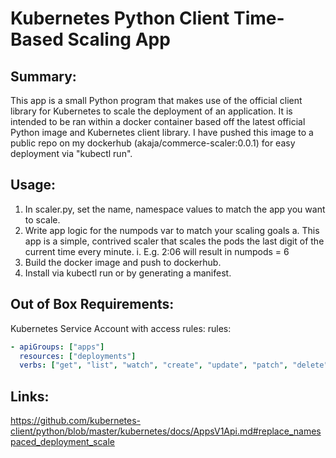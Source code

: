 # Kubernetes Python Client Time-Based Scaling App

## Summary: 
This app is a small Python program that makes use of the official client library for Kubernetes to scale the deployment of 
an application. It is intended to be ran within a docker container based off the latest official Python image and Kubernetes 
client library. I have pushed this image to a public repo on my dockerhub (akaja/commerce-scaler:0.0.1) for easy deployment 
via "kubectl run".

## Usage:
1. In scaler.py, set the name, namespace values to match the app you want to scale.
2. Write app logic for the numpods var to match your scaling goals
  a. This app is a simple, contrived scaler that scales the pods the last digit of the current time every minute.
    i. E.g. 2:06 will result in numpods = 6
3. Build the docker image and push to dockerhub.
4. Install via kubectl run or by generating a manifest.

## Out of Box Requirements:
Kubernetes Service Account with access rules:
rules:
```yaml
- apiGroups: ["apps"]
  resources: ["deployments"]
  verbs: ["get", "list", "watch", "create", "update", "patch", "delete"]
```
## Links:
https://github.com/kubernetes-client/python/blob/master/kubernetes/docs/AppsV1Api.md#replace_namespaced_deployment_scale
